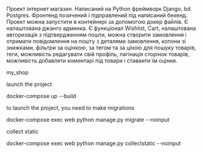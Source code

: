 Проект інтернет магазин. Написаний на Python фреймворк Django, bd Postgres. 
Фронтенд позичений і підправлений під написаний бекенд. Проект можна запустити в контейнері за допомогою докер файлів. 
Є налаштована джанго админка. 
Є функціонал Wishlist, Cart, налаштована авторизація з підтвердженням пошти,
можна створити замовлення і отримати повідомлення на пошту з деталями замовлення, 
копони зі знижками, 
фільтри за оцінкою, за тегом та за ціною для пошуку товарів,
теги,
можливість редагувати свій профіль,
пагінація сторінок товарів,
можливість добавляти коментарі під товари і ставаити їм оцінки.


my_shop

launch the project

docker-compose up --build

to launch the project, you need to make migrations

docker-compose exec web python manage.py migrate --noinput

collect static

docker-compose exec web python manage.py collectstatic --noinput
